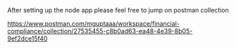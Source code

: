 After setting up the node app please feel free to jump on postman collection

https://www.postman.com/mguptaaa/workspace/financial-compliance/collection/27535455-c8b0ad63-ea48-4e39-8b05-9ef2dce15f40